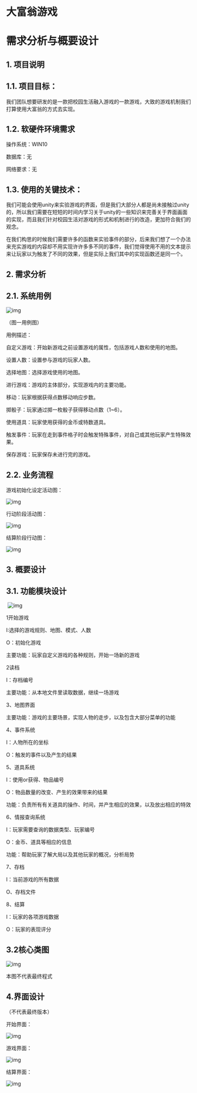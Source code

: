 # 大富翁游戏

# 需求分析与概要设计

 

## 1.  项目说明

## 1.1. 项目目标：

我们团队想要研发的是一款把校园生活融入游戏的一款游戏，大致的游戏机制我们打算使用大富翁的方式去实现。

## 1.2. 软硬件环境需求

操作系统：WIN10

数据库：无

网络要求：无

## 1.3. 使用的关键技术：

 

我们可能会使用unity来实验游戏的界面，但是我们大部分人都是尚未接触过unity的，所以我们需要在短短的时间内学习关于unity的一些知识来完善关于界面画面的实现，而且我们针对校园生活对游戏的形式和机制进行的改造，更加符合我们的观念。

在我们构思的时候我们需要许多的函数来实验事件的部分，后来我们想了一个办法来充实游戏的内容却不用实现许许多多不同的事件，我们觉得使用不用的文本提示来让玩家以为触发了不同的效果，但是实际上我们其中的实现函数还是同一个。

 

## 2.  需求分析

## 2.1. 系统用例

![img](file:////Users/epicfs/Library/Group%20Containers/UBF8T346G9.Office/TemporaryItems/msohtmlclip/clip_image002.jpg)

（图一用例图）

用例描述：

自定义游戏：开始新游戏之前设置游戏的属性，包括游戏人数和使用的地图。

设置人数：设置参与游戏的玩家人数。

选择地图：选择游戏使用的地图。

进行游戏：游戏的主体部分，实现游戏内的主要功能。

移动：玩家根据获得点数移动响应步数。

掷骰子：玩家通过掷一枚骰子获得移动点数（1~6）。

使用道具：玩家使用获得的金币或特数道具。

触发事件：玩家在走到事件格子时会触发特殊事件，对自己或其他玩家产生特殊效果。

保存游戏：玩家保存未进行完的游戏。

 

## 2.2. 业务流程

游戏初始化设定活动图：

![img](file:////Users/epicfs/Library/Group%20Containers/UBF8T346G9.Office/TemporaryItems/msohtmlclip/clip_image004.jpg)

行动阶段活动图：

![img](file:////Users/epicfs/Library/Group%20Containers/UBF8T346G9.Office/TemporaryItems/msohtmlclip/clip_image006.jpg)

 

结算阶段行动图：

![img](file:////Users/epicfs/Library/Group%20Containers/UBF8T346G9.Office/TemporaryItems/msohtmlclip/clip_image008.jpg)

 

## 3.  概要设计

## 3.1. 功能模块设计

​    ![img](file:////Users/epicfs/Library/Group%20Containers/UBF8T346G9.Office/TemporaryItems/msohtmlclip/clip_image010.jpg)

 1开始游戏

  I:选择的游戏规则、地图、模式、人数

 O：初始化游戏

 主要功能：玩家自定义游戏的各种规则，开始一场新的游戏

 2读档

  I：存档编号

  主要功能：从本地文件里读取数据，继续一场游戏

  3、地图界面

  主要功能：游戏的主要场景，实现人物的走步，以及包含大部分菜单的功能

  4、事件系统

 I：人物所在的坐标

  O：触发的事件以及产生的结果

  5、道具系统

  I：使用or获得、物品编号

  O：物品数量的改变、产生的效果带来的结果

  功能：负责所有有关道具的操作、时间，并产生相应的效果，以及放出相应的特效

  6、情报查询系统

  I：玩家需要查询的数据类型、玩家编号

  O：金币、道具等相应的信息

  功能：帮助玩家了解大局以及其他玩家的概况，分析局势

  7、存档

  I：当前游戏的所有数据

  O、存档文件

  8、结算

  I：玩家的各项游戏数据

  O：玩家的表现评分

## 3.2核心类图

![img](file:////Users/epicfs/Library/Group%20Containers/UBF8T346G9.Office/TemporaryItems/msohtmlclip/clip_image012.jpg)

本图不代表最终程式

 

## 4.界面设计

（不代表最终版本）

开始界面：

![img](file:////Users/epicfs/Library/Group%20Containers/UBF8T346G9.Office/TemporaryItems/msohtmlclip/clip_image014.jpg)

游戏界面：

![img](file:////Users/epicfs/Library/Group%20Containers/UBF8T346G9.Office/TemporaryItems/msohtmlclip/clip_image016.jpg)

 

结算界面：

![img](file:////Users/epicfs/Library/Group%20Containers/UBF8T346G9.Office/TemporaryItems/msohtmlclip/clip_image018.jpg)
